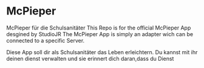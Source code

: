 # McPieper
McPieper für die Schulsanitäter
This Repo is for the official McPieper App desgined by StudioJR 
The McPieper App is simply an adapter wich can be connected to a specific Server.

Diese App soll dir als Schulsanitäter das Leben erleichtern.
Du kannst mit ihr deinen dienst verwalten und sie erinnert dich daran,dass du Dienst 
